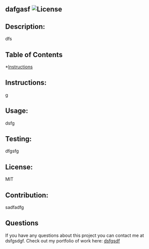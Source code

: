 ## dafgasf ![License](https://img.shields.io/badge/license-MIT-blue)


## Description:

dfs

## Table of Contents

*[Instructions](#instructions)


## Instructions:

g

## Usage:

dsfg

## Testing:

dfgsfg


## License:

MIT

## Contribution:

sadfadfg


## Questions

If you have any questions about this project you can contact me at dsfgsdgf.
Check out my portfolio of work here: [dsfgsdf](https://github.com/dsfgsdf)
